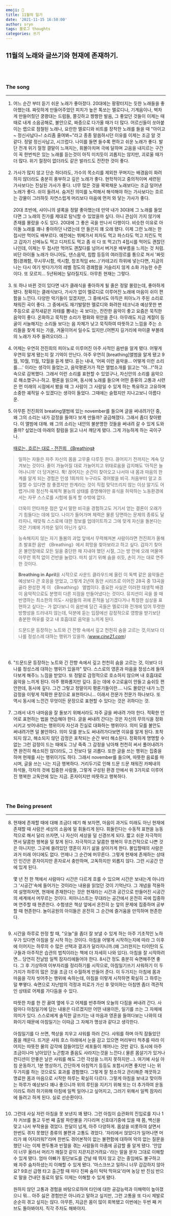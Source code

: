 ```yaml
---
emoji: 🍟
title: 11월의 일기
date: '2021-11-15 16:50:00'
author: sryn
tags: 블로그 thoughts
categories: 쓰기
---
```


## 11월의 노래와 글쓰기와 현재에 존재하기.

</br></br>

### The song

---

1.  어느 순간 부터 듣기 쉬운 노래가 좋아졌다. 20대에는 팡팡터지는 듯한 노래들을 좋아했는데. 짜릿하게 만들어주었던 피치가 높은 톡쏘는 멜로디나, 기계음이나, 벅차게 만들어줬던 쿵쾅대는 드럼들, 쫄깃하고 짱짱한 발음, 그 좋았던 것들이 이제는 때때로 내게 소음공해로, 불안으로, 짜증으로 다가올 때가 더 많다. 어르신들이 쏘아붙이는 랩으로 점철된 노래나, 요란한 멜로디와 비트를 장착한 노래를 들을 때 "아이고~ 정신사납다~! 소리좀 줄여봐~"라고 종종 말씀하시던 이유를 이제는 조금 알 것 같다. 정말 정신사납고, 시끄럽다. 나이를 들면 들수록 편하고 쉬운 노래가 좋다. 발단 전개 위기 절정 결말이 느껴지는, 휘몰아치며 극에 달하며 고음을 내지르는 구간이 꼭 한번씩은 있는 노래를 듣는것이 아직 미치듯이 괴롭지는 않지만, 괴로울 때가 더 많다. 위기 절정이 없더라도 같은 발라드도 잔잔한 것이 좋다.
    </br> </br>
2.  가사가 많지 않고 단순 하더라도, 가수의 목소리를 제외한 꾸며지는 배경음이 화려하지 않더라도 충분히 풍부하고 깊은 노래가 좋다. 현학적이고 중의적이며 세련된 가사보다는 진실된 가사가 좋다. 너무 많은 것을 꽉꽉채운 노래보다는 조금 덜어낸 노래가 좋다. 쉬이 들려서. 숨겨진 의미를 노력해서 해석해야 하는 가사보다는 흐르는 강물이 그러하듯 자연스럽게 머리보다 마음에 먼저 와 닿는 가사가 좋다.</br></br>20대 초반에, 샤이니의 셜록을 정말 좋아했는데 만약 내가 30대에 그 노래를 들었다면 그 노래의 진가를 제대로 탐닉할 수 있었을까 싶다. 아니 관심이 가지 않기에 존재를 몰랐을 수도 있다. 20대에 그 좋은 곡을 만나서 다행이다. 비슷한 이유로 아이돌 노래를 꽤나 좋아하던 나였는데 안 들은지 꽤 오래 됐다. 이제 그런 노래는 한접시만 먹어도 배부르다. 예전에는 뷔페가서 피자도 먹고 파스타도 먹고 치킨도 먹고 갑자기 신메뉴도 먹고 디저트도 먹고 좀 쉬 다 또 먹고(?) 4접시를 먹어도 괜찮던 나인데, 이제는 두 접시만 먹어도 괜찮다를 넘어서 버거운 배부름을 느끼는 것 처럼. 비단 아이돌 노래가 아니어도, 댄스음악, 힙합 등등의 여러장르를 퉁으로 쳐서 '짜릿함(경쾌함, 무시무시함, 섹시함, 창조적임 etc..)'카테고리 하위에 넣는다면, 지금의 나는 다시 여기 밧다가가의 레벨 정도의 경쾌함을 거슬리지 않게 소화 가능한 수준이다. 또 모르지... 5년뒤에는 달라질지도. 아무튼 현재는 그렇다.
    </br> </br>
3.  또 하나 바뀐 것이 있다면 내가 클래식을 좋아하게 될 줄은 정말 몰랐는데, 좋아하게 됐다. 정확히는 클래식보다, 가사가 없이 멜로디로 이루어진 노래에 마음이 쉬이 편함을 느낀다. 다양한 악기들이 있겠지만, 그 중에서도 아직은 피아노가 주된 소리로 채워진 곡이 좋다. 그 중에서도 재기발랄한 멜로디와 화려한 테크닉과 예상못한 변주등으로 공작새같은 자태를 뽐내는 곡 보다는, 잔잔한 음악이 좋고 요즘은 묵직한 음악이 좋다. 온화하고 묵직한 소리가 평화와 위안을 준다. 아무래도 지금 계절이 등골이 서늘해지는 소리들 보다는 음 자체가 낮고 묵직하여 따뜻하고 느낌을 주는 소리들을 찾게 되는 가을, 겨울이어서 일수도 있지만.(어쩐지 길거리에 마이클 부블레의 노래가 자주 들려오더라...)
    </br> </br>
4.  어제는 우연히 전진희의 피아노로 이루어진 아주 사적인 음반을 알게 됐다. 어떻게 우연히 알게 됐는지 잘 기억이 안난다. 아주 우연히 [breathing]앨범을 알게 됐고 9월, 10월, 11월, 12월을 듣게 됐다. 듣는 내내, '어찌 이런 음악을... 어떻게 이런 소리를....' 이라는 생각이 들었는고, 음악평론가가 적은 앨범소개를 읽고는 "아...!"하고 속으로 감복했다. 그래서 이런 소리를 표현할 수 있었구나, 자신안의 소리를 음악으로 해소했구나-하고. 평론을 읽으며, 동시에 노래를 들으며 어떤 종류의 고통과 시련은 먼 미래의 시점에서 봤을 때 그 사람이 그 사람일 수 있게 하는 특유하고 고유하며 소중한 궤적일 수 있겠다는 생각이 들었다. 그때에는 슬펐지만 지나고보니 아름다운.
    </br> </br>
5.  아무튼 전진희의 breating앨범에 있는 november를 들으며 글을 써내려가던 중, 왜 그의 소리는 내가 감정을 들여다 보게 만들까? 궁금해졌다. 그래서 좀더 찾아봤다. 이 앨범에 대해. 왜 그의 소리는 내안의 불분명한 것들을 써내려 갈 수 있게 도와줄까? 싶었는데 아래의 칼럼을 읽고 나서 깨닫게 됐다. 그게 가능하게 하는 곡이구나.
    </br></br>
    [때로는, 흐르는 대로 - 전진희 《Breathing》](http://www.cine21.com/news/view/?mag_id=97357)

> 일하는 자들은 자주 자신의 몸을 고무줄 다루듯 한다. 끊어지기 전까지는 계속 당겨보는 것이다. 줄이 가늘어질 대로 가늘어지고 위태로움을 감지해도 ‘아직은 늘어나니까’ 더 당겨본다. 툭! 끊어지는 순간이 찾아오고 나서야 내 몸과 마음의 한계를 알게 되는 경험은 인생 1회차의 누구라도 겪어봤을 비극. 처음부터 알고 조절할 수 있다면 참 좋겠지만 한계라는 것이 직접 맞닥뜨리지 않는 이상 알기도 어렵거니와 정신적·육체적 불능의 상태를 증명해야만 휴식을 허락하는 노동환경에서는 자꾸 스스로를 시험에 들게 할 수밖에 없다.

> 더욱이 안타까운 점은 앞서 말한 비극을 경험하고도 거기서 얻는 결론이 오래가기 힘들다는 데에 있다. 나이가 들어가며 체력은 물론 당면하는 문제의 종류도 달라지니, 때맞춰 스스로에 대한 정보를 업데이트하고 그에 맞게 자신을 돌본다는 것은 기예에 가까운 일이 아닌가 싶다.

> 능숙해지지 않는 자기 돌봄의 과업 앞에서 무력해져본 사람이라면 전진희가 올해 초 발표한 음반 《Breathing》에서 희망을 찾아보라고 하고 싶다. 갑자기 찾아온 불안장애로 모든 일을 중단한 채 지내야 했던 시절, 그는 방 안에 오래 머물며 아무런 목적 없이 건반을 눌렀다. 마치 살기 위해 숨을 쉬듯, 손이 가는 대로 연주한 것이다.

> **Breathing in April**을 시작으로 사운드 클라우드에 올린 이 독백 같은 음악들은 예상보다 큰 호응을 얻었고, 그렇게 2년여 동안 시리즈로 이어진 28곡 중 13곡을 골라 완성한 게 이 《Breathing》 앨범이다. 중요한 사실은 이러한 태생적 배경이 음악적으로도 분명히 다른 지점을 만들어냈다는 것이다. 뮤지션이 곡을 쓸 때 반영하는 최소한의 의도- 사람들의 귀에 흔적을 남기겠다거나 특정한 심상을 표현하고 싶다는- 가 없다보니 이 음반에 담긴 곡들은 멜로디와 전개에 있어 뚜렷한 방향성을 드러내지 않는데, 덕분에 듣는 입장에선 감정적으로 영향을 받기보단 충분한 여유를 갖고 내 호흡대로 음악을 느끼게 된다.

> 드문드문 등장하는 노트와 긴 잔향 속에서 깊고 천천히 숨을 고르는 것,이보다 더 나를 정성스레 대하는 행위가 있을까.
> _(www.cine21.com)_

</br></br>

6.  "드문드문 등장하는 노트와 긴 잔향 속에서 깊고 천천히 숨을 고르는 것, 이보다 더 나를 정성스레 대하는 행위가 있을까" 맞다. 스스로의 영혼과 마음을 정성스레 들여다보게 해주느 느낌을 받았다. 또 정말로 감정적으로 호소하지 않으며 내 호흡대로 음악을 느끼게 된다. 아주 평화롭지만 깊다. 듣는 데에 수고로움이 안들고 숨쉬듯 편안한데, 동시에 깊다. 그건 그렇고 정말이지 평론가들이란.... 나도 몰랐던 내가 느낀 감정을 이렇게 적확한 문장으로 표현하다니... 이래서 전문가 전문가 하나보다. 또 역시 동시에 느낀건 무엇이든 문장으로 표현할 수 있다는 것은 귀하다는 것.
    </br> </br>
7.  그래서 내가 내마음을 잘 돌보기 위해서라도 자주 글을 써내려 가야 한다. 적확한 언어로 표현하는 법을 연습해야 한다. 글을 써내려 간다는 것은 자신의 무의식을 정화시키고 씻어내리는 행위이자 자신과 진실로 대화하는 행위이다. 의미 모를 불안도 써내려가면 덜 불안하다. 의미 모를 분노도 써내려가다보면 이유를 알게 된다. 포착되지 않고, 해소되지 않던 감정은 포착되는 순간 부터 해소된다. 정확하게 명명할 수 없는 그런 감정이 드는 때에도 그냥 죽죽 그 감정을 낚아채 천천히 써서 풀어내려가면 완전히 해소되진 않더라도, 그 전보다 덜 괴롭다. 또한 글을 쓰는 행위는 집중을 하며 현재를 사는 행위이기도 하다. 그래서 november를 들으며, 따뜻한 음료를 마시며, 글을 쓰는 나는 지금 행복하다. 거리두기로 인해 드문 드문 채워진 카페내의 좌석들, 각자의 것에 집중한 사람들, 그렇게 구성된 환경 안에서 위 3가지로 이루어진 행복한 고독안에 있는 지금. 혼자이지만 따뜻하고 행복하다.
    </br></br></br></br>

### The Being present

---

8.  현재에 존재할 때에 대해 조금더 얘기 해 보자면, 마음이 과거도 미래도 아닌 현재에 존재할 때 사람은 세상의 소음에 덜 휘둘리게 된다. 휘둘린다는 수동적 표현을 능동적으로 해서 달리 쓰자면, 나 자신이 세상을 덜 신경쓰게 되다. 짧고 쉬운 자극적이면서 달콤한 행복을 덜 찾게 된다. 자극적이고 달콤한 행복이 무조건적으로 나쁜 것은 아니지만. 그곳에 쏠려있던 영혼이 자기 삶을 살아가게 한다. 몰입할때의 사람은 과거 미래 어디에도 없다. 언제나 그 순간에 머무른다. 그렇게 현재에 존재하는 상태인 인간은 혼자이지만 혼자로서 충만하며, 고독하지만 외롭지 않다. 그런 시공간 안에 있게 된다.</br></br>몇 년 전 한 책에서 사람마다 시간은 다르게 흐를 수 있으며 시간은 보내는게 아니라 그 '시공간'속에 들어가는 것이라는 내용을 읽었던 것이 기억난다. 그 개념을 적용하여 설명하자면, 현재에 존재한다는 것은 현재라는 시간과 공간으로 만들어진 시공간의 세계에서 머무르는 것이다. 피아니스트는 무대라는 공간에서 온전히 곡에 집중하며 연주할 때 현존한다. 수험생은 책상 앞에서 온전히 눈 앞의 문제에 집중하며 공부할 때 현존한다. 놀이공원의 아이들은 온전히 그 순간에 즐거움을 만끽하며 현존한다.
    </br> </br>

9.  시간을 하루로 한정 할 때, "오늘"을 좀더 잘 보낼 수 있게 하는 아주 기초적인 노하우가 있다면 아침을 잘 시작 하는 것이다. 아침을 어떻게 시작하는지에 따라 그 이후에 이어지는 하루의 수 많은 선택과 결과가 달라지니까.(왜 그러한지는 타이탄의 도구들과 아주작은 습관의 법칙이라는 책에 더 자세히 나와 있다). 아침을 잘 시작하려면... 당연히 전날밤 일찍 잠자리에들어야 한다. 8시간 정도 충분히 숙면해주면 좋다. 그 후 기상하여 이부자리를 정리하기를 시작으로, 아침일기쓰기 샤워하기 이 두가지가 하루의 많은 것을 조금 더 수월하게 만들어 준다. 이 두가지는 아침에 몸과 마음을 각자 씻어주는 행위에 속하는데, 아침을 이렇게 시작하면 확실히 그 하루는 덜 뿌옇다. 숙면으로 지난밤의 걱정과 피로가 가신 후 맞이하는 아침엔 좀더 객관적인 상태로 어제를 가다듬을 수 있다.</br></br>따뜻한 차를 한 잔 끓여 옆에 두고 어제를 반추하며 오늘의 다짐을 써내려 간다. 사람마다 아침일기에 담는 내용은 다르겠지만 어떤 내용이든, 일기를 쓰는 그 자체에 의미가 있다. 스스로에게 솔직한 글쓰기는 내 마음과 영혼을 들여다보는 나와의 대화이기 때문에 아침일기는 이따금 그 자체가 명상과 같다고 생각한다.</br></br>아침일기를 다 쓰면, 책상을 치우고 샤워를 하러 간다. 샤워를 하며 아직 잠들었던 몸을 깨운다. 뜨거운 샤워 호스 아래에서 눈을 감고 있으면 머리부터 척추를 따라 이어지는 따뜻한 물의 감각에 잠들어있던 세포들이 깨어나는 것만 같다. 동시에 아주 조금이나마 남아있던 노곤함과 졸음도 사라지는것을 느낀다.( 물론 몸살기가 있거나 컨디션이 안좋은 날은 샤워를 해도 그런 각성을 느끼지 못하지만...). 여기에 사실 아침 운동하기, 1분 명상하기, 간단하게 아침먹기 등등도 포함시키면 좋지만 나는 위 두가지를 하는 것으로도 효과를 경험했다. 그렇게 잘 청소하고 관리해준 깨끗하고 명료한 몸과 마음으로 시작한 하루는 확실히 다르다. 그렇게 아침을 보내고 맞이하는 하루가 예상보다 꽤나 좋으니까 위의 루틴을 지키기 위해 또는 더 추가하여 운동이라도 하려 하기위해 아침에 일찍 일어나고 싶어지고, 그러기 위해서 일찍 잠자리에 들려고 하게 된다. 실로 선순환이다.
    </br>
    </br>
10. 그런데 사실 저런 아침을 못 보낸지 꽤 됐다. 그런 아침이 습관화의 진입로를 지나 1차 커브를 돌고 두번 째 출발 파란불을 기다리며 신호대기중에 있을 때 쯤, 백신을 맞고 나서 부작용을 겪었다. 한달이 넘게, 아주 다양하게. 몸살을 비롯하여 살면서 한번도 겪지 못했던 종류의 불편과 고통도 겪었다. '자리에서 앉았다가 일어나면 머리가 왜 어지러워?'라며 한번도 겪어본적이 없는 불편함에 대하여 악의 없는 질문을 했던 나는 이제 편두통과 빈혈을 겪는 사람들의 아픔에 공감할 줄 알게 됐다. '안압이 너무 올라서 머리가 깨질것 같이 지끈지끈거려요-'라는 말을 문자 그대로 이해할 수 있게 됐다. 엄마 아빠가 횡단보도를 건널 때 뛰지 않고 걷는 중임에도 불구하고 왜 자주 숨차하셨는지 이해할 수 있게 됐다. '마스크쓰고 일하니 너무 갑갑하지 않아요? 9호선 급행 타고 출근할 때 마다 진짜 숨이 턱턱 막혀요'라며 농담 반 진심 반으로 말을 건내던 동료의 말도 이제는 이해할 수 있게 됐다.</br></br>원하지 않던 고통과 경험을 바탕으로하여 타인에 대한 공감능력과 이해력이 높아졌으니 뭐... 아주 싫은 경험만은 아니라고 말하고 싶지만, 그런 고통을 또 다시 제발로 순순히 겪고 싶지는 않다. 아무튼, 지금은 몸이 많이 회복됐고 이번에는 두번 째 커브도 돌아봐야지. 직각 주차도 해봐야지.

</br></br>

```toc

```
